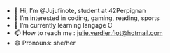- 👋 Hi, I’m @Jujufinote, student at 42Perpignan
- 👀 I’m interested in coding, gaming, reading, sports
- 🌱 I’m currently learning langage C
- 📫 How to reach me : julie.verdier.fiot@hotmail.com
- 😄 Pronouns: she/her

<!---
Jujufinote/Jujufinote is a ✨ special ✨ repository because its `README.md` (this file) appears on your GitHub profile.
You can click the Preview link to take a look at your changes.
--->
